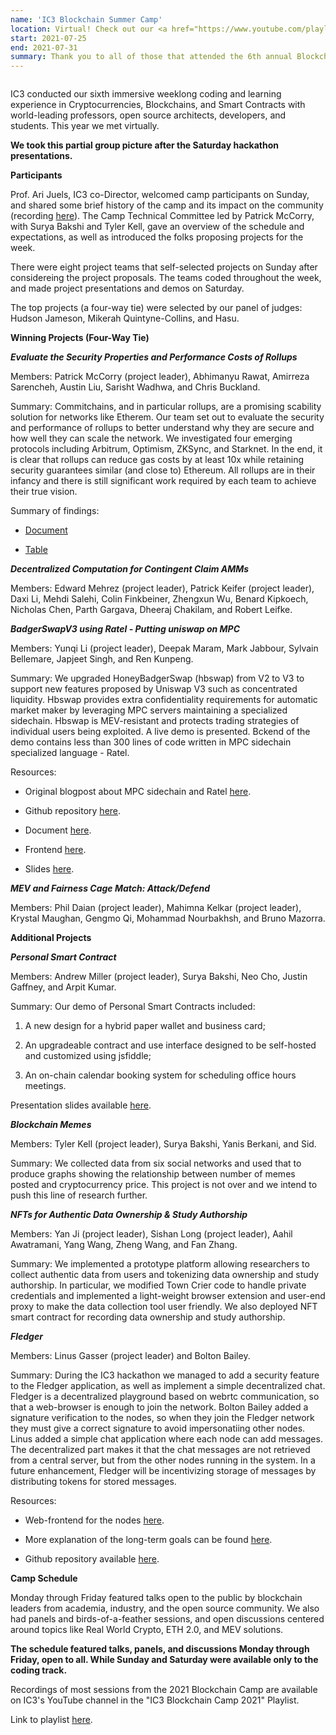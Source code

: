 ```yaml
---
name: 'IC3 Blockchain Summer Camp'
location: Virtual! Check out our <a href="https://www.youtube.com/playlist?list=PLuAi322ybV05UsO49x0BWQbRK7I-mehzz">talk recordings on YouTube</a>.
start: 2021-07-25
end: 2021-07-31
summary: Thank you to all of those that attended the 6th annual Blockchain Camp!
---
```


<div class="ui piled segment">
  <img class="ui centered image" src="../images/events/blockchain-camp-2020/ic3 logo new.png" alt="" />
</div>

IC3 conducted our sixth immersive weeklong coding and learning experience in Cryptocurrencies, Blockchains, and Smart Contracts with world-leading professors, open source architects, developers, and students. This year we met virtually. 


<div class="ui center aligned basic segment">
  <div class="ui centered image">
    <img class="ui image" src="../images/events/blockchain-camp-2021/Camp Pic1.png" alt="" />
  </div>
  <div class="ui centered image">
    <img class="ui image" src="../images/events/blockchain-camp-2021/Camp Pic 2.png" alt="" />
  </div>
  <div class="ui bottom attached message">
    <strong>We took this partial group picture after the Saturday hackathon presentations.</strong><br>
  </div>
</div>



**Participants**

Prof. Ari Juels, IC3 co-Director, welcomed camp participants on Sunday, and shared some brief history of the camp and its impact on the community (recording <a href="https://youtu.be/H5_BYGyPe5E">here</a>). The Camp Technical Committee led by Patrick McCorry, with Surya Bakshi and Tyler Kell, gave an overview of the schedule and expectations, as well as introduced the folks proposing projects for the week.

There were eight project teams that self-selected projects on Sunday after considereing the project proposals. The teams coded throughout the week, and made project presentations and demos on Saturday. 

The top projects (a four-way tie) were selected by our panel of judges: Hudson Jameson, Mikerah Quintyne-Collins, and Hasu.



**Winning Projects (Four-Way Tie)**

***Evaluate the Security Properties and Performance Costs of Rollups***

Members: Patrick McCorry (project leader), Abhimanyu Rawat, Amirreza Sarencheh, Austin Liu, Sarisht Wadhwa, and Chris Buckland.

Summary: Commitchains, and in particular rollups, are a promising scability solution for networks like Etherem. Our team set out to evaluate the security and performance of rollups to better understand why they are secure and how well they can scale the network. We investigated four emerging protocols including Arbitrum, Optimism, ZKSync, and Starknet. In the end, it is clear that rollups can reduce gas costs by at least 10x while retaining security guarantees similar (and close to) Ethereum. All rollups are in their infancy and there is still significant work required by each team to achieve their true vision.

Summary of findings:

  - <a href="https://docs.google.com/document/d/1ZzGuqWazytQ1Vz-ZecHARNyAI_tuTX4C_Ua-sNw_aS0/edit?usp=sharing">Document</a>
  
  - <a href="https://docs.google.com/spreadsheets/d/1USsJT-0YSxj3U5VRWf-2xe5w1yvHjQw1SiLTBcsLWAk/edit?usp=sharing">Table</a>
 
 
 ***Decentralized Computation for Contingent Claim AMMs***
 
 Members: Edward Mehrez (project leader), Patrick Keifer (project leader), Daxi Li, Mehdi Salehi, Colin Finkbeiner, Zhengxun Wu, Benard Kipkoech, Nicholas Chen, Parth Gargava, Dheeraj Chakilam, and Robert Leifke.
 
 
 ***BadgerSwapV3 using Ratel - Putting uniswap on MPC***
 
 Members: Yunqi Li (project leader), Deepak Maram, Mark Jabbour, Sylvain Bellemare, Japjeet Singh, and Ren Kunpeng.
 
 Summary: We upgraded HoneyBadgerSwap (hbswap) from V2 to V3 to support new features proposed by Uniswap V3 such as concentrated liquidity. Hbswap provides extra confidentiality requirements for automatic market maker by leveraging MPC servers maintaining a specialized sidechain. Hbswap is MEV-resistant and protects trading strategies of individual users being exploited. A live demo is presented. Bckend of the demo contains less than 300 lines of code written in MPC sidechain specialized language -  Ratel.
 
 Resources:
 
   - Original blogpost about MPC sidechain and Ratel <a href="https://medium.com/initc3org/honeybadgerswap-making-mpc-as-a-sidechain-364bebdb10a5">here</a>.
  
   - Github repository <a href="https://github.com/initc3/badgerswap-v3">here</a>.
   
   - Document <a href="https://badgerswap-v3.readthedocs.io/en/latest/index.html">here</a>.
   
   - Frontend <a href="https://jsfiddle.net/lilione/4c2uv3rh/937/">here</a>.
   
   - Slides <a href="https://docs.google.com/presentation/d/1EeMNkAkiGU6rLpFgz9AECiF7rg-H-a-MoxOvuGt2L3c/edit?usp=sharing">here</a>.
 
 
 ***MEV and Fairness Cage Match: Attack/Defend***
 
 Members: Phil Daian (project leader), Mahimna Kelkar (project leader), Krystal Maughan, Gengmo Qi, Mohammad Nourbakhsh, and Bruno Mazorra. 
 
 
 
 **Additional Projects**
 
 
 ***Personal Smart Contract***
 
 Members: Andrew Miller (project leader), Surya Bakshi, Neo Cho, Justin Gaffney, and Arpit Kumar.
 
 Summary: Our demo of Personal Smart Contracts included:
 
   1. A new design for a hybrid paper wallet and business card;
 
   2. An upgradeable contract and use interface designed to be self-hosted and customized using jsfiddle;

   3. An on-chain calendar booking system for scheduling office hours meetings.

Presentation slides available <a href="https://docs.google.com/presentation/d/1gCxELDSEAyjkL_fUmgAru5BOnmFivv576_PLXYJL_8M/edit?usp=drivesdk">here</a>.


***Blockchain Memes***

Members: Tyler Kell (project leader), Surya Bakshi, Yanis Berkani, and Sid.

Summary: We collected data from six social networks and used that to produce graphs showing the relationship between number of memes posted and cryptocurrency price. This project is not over and we intend to push this line of research further.


***NFTs for Authentic Data Ownership & Study Authorship***

Members: Yan Ji (project leader), Sishan Long (project leader), Aahil Awatramani, Yang Wang, Zheng Wang, and Fan Zhang. 

Summary: We implemented a prototype platform allowing researchers to collect authentic data from users and tokenizing data ownership and study authorship. In particular, we modified Town Crier code to handle private credentials and implemented a light-weight browser extension and user-end proxy to make the data collection tool user friendly. We also deployed NFT smart contract for recording data ownership and study authorship.


***Fledger***

Members: Linus Gasser (project leader) and Bolton Bailey.

Summary: During the IC3 hackathon we managed to add a security feature to the Fledger application, as well as implement a simple decentralized chat. Fledger is a decentralized playground based on webrtc communication, so that a web-browser is enough to join the network. Bolton Bailey added a signature verification to the nodes, so when they join the Fledger network they must give a correct signature to avoid impersonatiing other nodes. Linus added a simple chat application where each node can add messages. The decentralized part makes it that the chat messages are not retrieved from a central server, but from the other nodes running in the system. In a future enhancement, Fledger will be incentivizing storage of messages by distributing tokens for stored messages.

Resources:

  - Web-frontend for the nodes <a href="https://web.fledg.re">here</a>.
  
  - More explanation of the long-term goals can be found <a href="https://fledg.re">here</a>.
 
  - Github repository available <a href="https://github.com/ineiti/fledger">here</a>.



**Camp Schedule**

Monday through Friday featured talks open to the public by blockchain leaders from academia, industry, and the open source community. We also had panels and birds-of-a-feather sessions, and open discussions centered around topics like Real World Crypto, ETH 2.0, and MEV solutions. 

<div class="ui center aligned basic segment">
  <div class="ui centered image">
    <img class="ui image" src="../images/events/blockchain-camp-2021/CodingTrackSchedule (2).jpg" alt="" />
  </div>
  <div class="ui bottom attached message">
    <strong>The schedule featured talks, panels, and discussions Monday through Friday, open to all. While Sunday and Saturday were available only to the coding track.</strong><br>
  </div>
</div>

Recordings of most sessions from the 2021 Blockchain Camp are available on IC3's YouTube channel in the "IC3 Blockchain Camp 2021" Playlist.

Link to playlist <a href="https://www.youtube.com/playlist?list=PLuAi322ybV05UsO49x0BWQbRK7I-mehzz">here</a>.



